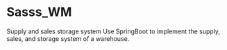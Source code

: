 # Sasss_WM
Supply and sales storage system
Use SpringBoot to implement the supply, sales, and storage system of a warehouse.
